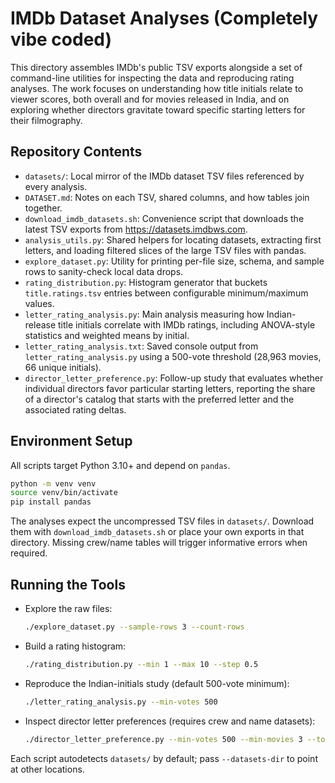 # IMDb Dataset Analyses (Completely vibe coded)

This directory assembles IMDb's public TSV exports alongside a set of command-line
utilities for inspecting the data and reproducing rating analyses. The work focuses
on understanding how title initials relate to viewer scores, both overall and for
movies released in India, and on exploring whether directors gravitate toward
specific starting letters for their filmography.

## Repository Contents
- `datasets/`: Local mirror of the IMDb dataset TSV files referenced by every analysis.
- `DATASET.md`: Notes on each TSV, shared columns, and how tables join together.
- `download_imdb_datasets.sh`: Convenience script that downloads the latest TSV
  exports from https://datasets.imdbws.com.
- `analysis_utils.py`: Shared helpers for locating datasets, extracting first
  letters, and loading filtered slices of the large TSV files with pandas.
- `explore_dataset.py`: Utility for printing per-file size, schema, and sample
  rows to sanity-check local data drops.
- `rating_distribution.py`: Histogram generator that buckets `title.ratings.tsv`
  entries between configurable minimum/maximum values.
- `letter_rating_analysis.py`: Main analysis measuring how Indian-release title
  initials correlate with IMDb ratings, including ANOVA-style statistics and
  weighted means by initial.
- `letter_rating_analysis.txt`: Saved console output from `letter_rating_analysis.py`
  using a 500-vote threshold (28,963 movies, 66 unique initials).
- `director_letter_preference.py`: Follow-up study that evaluates whether
  individual directors favor particular starting letters, reporting the share of
  a director's catalog that starts with the preferred letter and the associated
  rating deltas.

## Environment Setup
All scripts target Python 3.10+ and depend on `pandas`.

```bash
python -m venv venv
source venv/bin/activate
pip install pandas
```

The analyses expect the uncompressed TSV files in `datasets/`. Download them with
`download_imdb_datasets.sh` or place your own exports in that directory. Missing
crew/name tables will trigger informative errors when required.

## Running the Tools
- Explore the raw files:
  ```bash
  ./explore_dataset.py --sample-rows 3 --count-rows
  ```
- Build a rating histogram:
  ```bash
  ./rating_distribution.py --min 1 --max 10 --step 0.5
  ```
- Reproduce the Indian-initials study (default 500-vote minimum):
  ```bash
  ./letter_rating_analysis.py --min-votes 500
  ```
- Inspect director letter preferences (requires crew and name datasets):
  ```bash
  ./director_letter_preference.py --min-votes 500 --min-movies 3 --top-n 20
  ```

Each script autodetects `datasets/` by default; pass `--datasets-dir` to point at
other locations.

